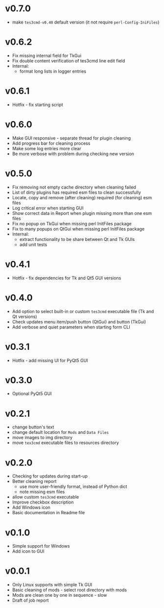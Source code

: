 # v0.7.0
* make `tes3cmd-v0.40` default version (it not require `perl-Config-IniFiles`)

# v0.6.2
* Fix missing internal field for TkGui
* Fix double content verification of tes3cmd line edit field
* Internal:
  * format long lists in logger entries

# v0.6.1
* Hotfix - fix starting script

# v0.6.0
* Make GUI responsive - separate thread for plugin cleaning
* Add progress bar for cleaning process
* Make some log entries more clear
* Be more verbose with problem during checking new version

# v0.5.0
* Fix removing not empty cache directory when cleaning failed
* List of dirty plugins has required esm files to clean successfully
* Locate, copy and remove (after cleaning) required (for cleaning) esm files
* Log critical error when starting GUI
* Show correct data in Report when plugin missing more than one esm files
* Fix no popup on TkGui when missing perl InitFiles package
* Fix to many popups on QtGui when missing perl InitFiles package
* Internal:
  * extract functionality to be share between Qt and Tk GUIs
  * add unit tests

# v0.4.1
* Hotfix - fix dependencies for Tk and Qt5 GUI versions

# v0.4.0
* Add option to select built-in or custom `tes3cmd` executable file (Tk and Qt versions)
* Check updates menu item/push button (QtGui) and button (TkGui)
* Add verbose and quiet parameters when starting form CLI

# v0.3.1
* Hotfix - add missing UI for PyQt5 GUI

# v0.3.0
* Optional PyQt5 GUI

# v0.2.1
* change button's text
* change default location for `Mods` and `Data Files`
* move images to img directory
* move `tex3cmd` executable files to resources directory

# v0.2.0
* Checking for updates during start-up
* Better cleaning report
  * use more user-friendly format, instead of Python dict
  * note missing esm files
* allow custom `tes3cmd` executable
* Improve checkbox description
* Add Windows icon
* Basic documentation in Readme file

# v0.1.0
* Simple support for Windows
* Add icon to GUI

# v0.0.1
* Only Linux supports with simple Tk GUI
* Basic cleaning of mods - select root directory with mods
* Mods are clean one by one in sequence - slow
* Draft of job report
